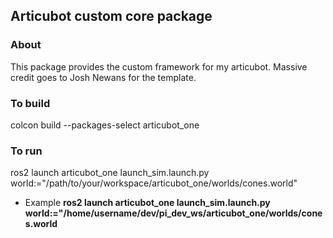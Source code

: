 ## Articubot custom core package

### About

This package provides the custom framework for my articubot. Massive credit goes to Josh Newans for the template. 

### To build

colcon build --packages-select articubot_one

### To run

ros2 launch articubot_one launch_sim.launch.py world:="/path/to/your/workspace/articubot_one/worlds/cones.world"

- Example **ros2 launch articubot_one launch_sim.launch.py world:="/home/username/dev/pi_dev_ws/articubot_one/worlds/cones.world**


